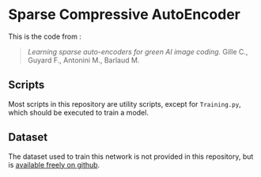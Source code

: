 # Sparse Compressive AutoEncoder

This is the code from :

> *Learning sparse auto-encoders for green AI image coding.* Gille C., Guyard F., Antonini M., Barlaud M.

## Scripts

Most scripts in this repository are utility scripts, except for `Training.py`, which should be executed to train a model.

## Dataset

The dataset used to train this network is not provided in this repository, but is [available freely on github](https://github.com/CyprienGille/flickr-compression-dataset).
